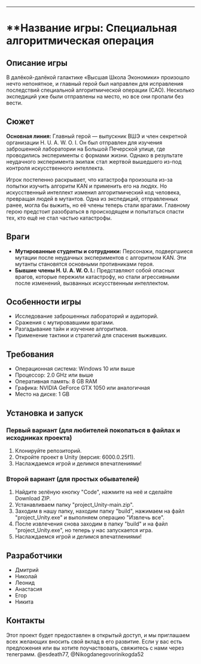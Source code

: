 
---

# **Название игры: Специальная алгоритмическая операция

## **Описание игры**

В далёкой-далёкой галактике «Высшая Школа Экономики» произошло нечто непонятное, и главный герой был направлен для исправления последствий специальной алгоритмической операции (САО). Несколько экспедиций уже были отправлены на место, но все они пропали без вести.

## **Сюжет**

**Основная линия:** Главный герой — выпускник ВШЭ и член секретной организации H. U. A. W. O. I. Он был отправлен для изучения заброшенной лаборатории на Большой Печерской улице, где проводились эксперименты с формами жизни. Однако в результате неудачного эксперимента экипаж стал жертвой вышедшего из-под контроля искусственного интеллекта.

Игрок постепенно раскрывает, что катастрофа произошла из-за попытки изучить алгоритм KAN и применить его на людях. Но искусственный интеллект изменил алгоритмический код человека, превращая людей в мутантов. Одна из экспедиций, отправленных ранее, могла бы выжить, но её члены теперь стали врагами. Главному герою предстоит разобраться в происходящем и попытаться спасти тех, кто ещё не стал частью катастрофы.

## **Враги**

- **Мутированные студенты и сотрудники:** Персонажи, подвергшиеся мутации после неудачных экспериментов с алгоритмом KAN. Эти мутанты становятся основными противниками героя.
- **Бывшие члены H. U. A. W. O. I.:** Представляют собой опасных врагов, которые пережили катастрофу, но стали агрессивными после изменений, вызванных искусственным интеллектом.

## **Особенности игры**

- Исследование заброшенных лабораторий и аудиторий.
- Сражения с мутировавшими врагами.
- Разгадывание тайн и изучение алгоритмов.
- Применение тактики и стратегий для спасения выживших.

## **Требования**

- Операционная система: Windows 10 или выше
- Процессор: 2.0 GHz или выше
- Оперативная память: 8 GB RAM
- Графика: NVIDIA GeForce GTX 1050 или аналогичная
- Место на диске: 1 GB

## **Установка и запуск**

### **Первый вариант (для любителей покопаться в файлах и исходниках проекта)**

1. Клонируйте репозиторий.
2. Откройте проект в Unity (версия: 6000.0.25f1).
3. Наслаждаемся игрой и делимся впечатлениями!

### **Второй вариант (для простых обывателей)**

1. Найдите зелёную кнопку "Code", нажмите на неё и сделайте Download ZIP.
2. Устанавливаем папку "project_Unity-main.zip".
3. Заходим в нашу папку, находим папку "build", нажимаем на файл "project_Unity.exe" и выполняем операцию "Извлечь все".
4. После извлечения снова заходим в папку "build" и на файл "project_Unity.exe", но теперь у нас запускается игра.
5. Наслаждаемся игрой и делимся впечатлениями!

## **Разработчики**

- Дмитрий
- Николай
- Леонид
- Анастасия
- Егор
- Никита

## **Контакты**

Этот проект будет предоставлен в открытый доступ, и мы приглашаем всех желающих вносить свой вклад в его развитие. Если у вас есть предложения или вы хотите поучаствовать, свяжитесь с нами через телеграмм. @esdeath77, @Nikogdanegovorinikogda52

